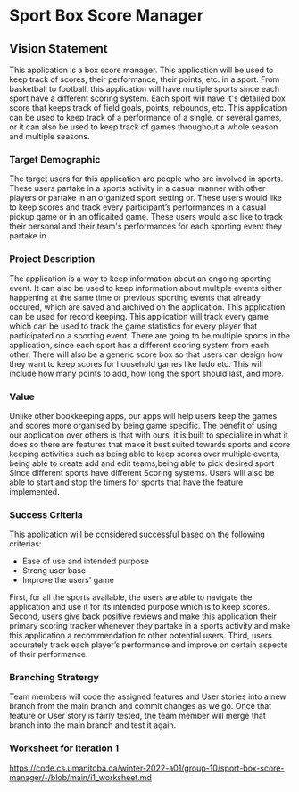 # Sport Box Score Manager

## Vision Statement
This application is a box score manager. This application will be used to keep track of scores, their performance, their points, etc. in a sport. From basketball to football, this application will have multiple sports since each sport have a different scoring system. Each sport will have it's detailed box score that keeps track of field goals, points, rebounds, etc. This application can be used to keep track of a performance of a single, or several games, or it can also be used to keep track of games throughout a whole season and multiple seasons.

### Target Demographic
The target users for this application are people who are involved in sports. These users partake in a sports activity in a casual manner with other players or partake in an organized sport setting or. These users would like to keep scores and track every participant’s performances in a casual pickup game or in an officaited game. These users would also like to track their personal and their team's performances for each sporting event they partake in.

### Project Description
The application is a way to keep information about an ongoing sporting event. It can also be used to keep information about multiple events either happening at the same time or previous sporting events that already occured, which are saved and archived on the application. This application can be used for record keeping. This application will track every game which can be used to track the game statistics for every player that participated on a sporting event. There are going to be multiple sports in the application, since each sport has a different scoring system from each other.
There will also be a generic score box so that users can design how they want to keep scores for household games like ludo etc. This will include how many points to add, how long the sport should last, and more.

### Value
Unlike other bookkeeping apps, our apps will help users keep the games and scores more organised by being game specific. 
The benefit of using our application over others is that with ours, it is built to specialize in what it does so there are features that make it best suited towards sports and score keeping activities such as being able to keep scores over multiple events, being able to create add and edit teams,being able to pick desired sport Since different sports have different Scoring systems. Users will also be able to start and stop the timers for sports that have the feature implemented.

### Success Criteria
This application will be considered successful based on the following criterias:

- Ease of use and intended purpose
- Strong user base
- Improve the users' game

First, for all the sports available, the users are able to navigate the application and use it for its intended purpose which is to keep scores. Second, users give back positive reviews and make this application their primary scoring tracker whenever they partake in a sports activity and make this application a recommendation to other potential users. Third, users accurately track each player’s performance and improve on certain aspects of their performance.

### Branching Stratergy

Team members will code the assigned features and User stories into a new branch from the main branch and commit changes as we go. Once that feature or User story is fairly tested, the team member will merge that branch into the main branch and test it again.

### Worksheet for Iteration 1
https://code.cs.umanitoba.ca/winter-2022-a01/group-10/sport-box-score-manager/-/blob/main/i1_worksheet.md
